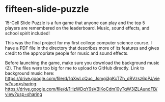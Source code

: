 # fifteen-slide-puzzle
15-Cell Slide Puzzle is a fun game that anyone can play and the top 5 players are remembered on the leaderboard. Music, sound effects, and school spirit included!

This was the final project for my first college computer science course. I have a PDF file in the directory that describes more of its features and gives credit to the appropriate people for music and sound effects.

Before launching the game, make sure you download the background music (2). The files were too big for me to upload to GitHub directly. Link to background music here:
https://drive.google.com/file/d/1qXwLcQuc_Jsmgi3gKcTZh_dBVzsz6pPJ/view?usp=sharing
https://drive.google.com/file/d/1HzWDqY9sVBlKoCdm10yTqW3lZLAundFB/view?usp=sharing
